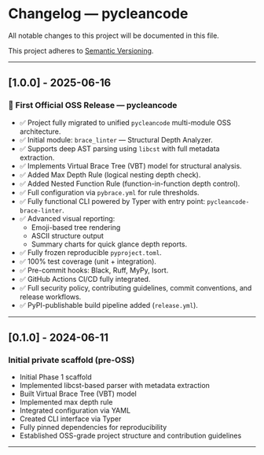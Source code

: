 # Changelog — pycleancode

All notable changes to this project will be documented in this file.

This project adheres to [Semantic Versioning](https://semver.org/spec/v2.0.0.html).

---

## [1.0.0] - 2025-06-16

### 🚀 First Official OSS Release — pycleancode

- ✅ Project fully migrated to unified `pycleancode` multi-module OSS architecture.
- ✅ Initial module: `brace_linter` — Structural Depth Analyzer.
- ✅ Supports deep AST parsing using `libcst` with full metadata extraction.
- ✅ Implements Virtual Brace Tree (VBT) model for structural analysis.
- ✅ Added Max Depth Rule (logical nesting depth check).
- ✅ Added Nested Function Rule (function-in-function depth control).
- ✅ Full configuration via `pybrace.yml` for rule thresholds.
- ✅ Fully functional CLI powered by Typer with entry point: `pycleancode-brace-linter`.
- ✅ Advanced visual reporting: 
  - Emoji-based tree rendering
  - ASCII structure output
  - Summary charts for quick glance depth reports.
- ✅ Fully frozen reproducible `pyproject.toml`.
- ✅ 100% test coverage (unit + integration).
- ✅ Pre-commit hooks: Black, Ruff, MyPy, Isort.
- ✅ GitHub Actions CI/CD fully integrated.
- ✅ Full security policy, contributing guidelines, commit conventions, and release workflows.
- ✅ PyPI-publishable build pipeline added (`release.yml`).

---

## [0.1.0] - 2024-06-11

### Initial private scaffold (pre-OSS)

- Initial Phase 1 scaffold
- Implemented libcst-based parser with metadata extraction
- Built Virtual Brace Tree (VBT) model
- Implemented max depth rule
- Integrated configuration via YAML
- Created CLI interface via Typer
- Fully pinned dependencies for reproducibility
- Established OSS-grade project structure and contribution guidelines

---

